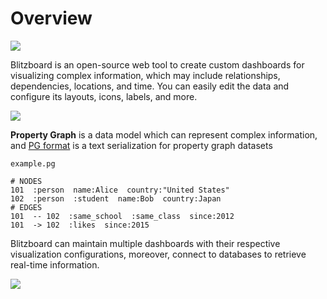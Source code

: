 # Overview

![](.gitbook/assets/image\_logo.png)

Blitzboard is an open-source web tool to create custom dashboards for visualizing complex information, which may include relationships, dependencies, locations, and time. You can easily edit the data and configure its layouts, icons, labels, and more.&#x20;

![](.gitbook/assets/image\_1.png)

**Property Graph** is a data model which can represent complex information, and [PG format](https://pg-format.readthedocs.io/en/0.3/contents/pg-format.html) is a text serialization for property graph datasets&#x20;

`example.pg`

```
# NODES
101  :person  name:Alice  country:"United States"
102  :person  :student  name:Bob  country:Japan
# EDGES
101  -- 102  :same_school  :same_class  since:2012
101  -> 102  :likes  since:2015
```

Blitzboard can maintain multiple dashboards with their respective visualization configurations, moreover, connect to databases to retrieve real-time information.

![](<.gitbook/assets/image\_2 (1).png>)
